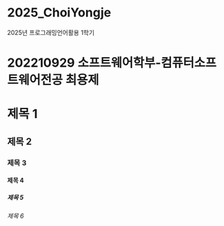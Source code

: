 # 2025_ChoiYongje
2025년 프로그래밍언어활용 1학기

# 202210929 소프트웨어학부-컴퓨터소프트웨어전공 최용제

# 제목 1
## 제목 2
### 제목 3
#### 제목 4
##### 제목 5
###### 제목 6
